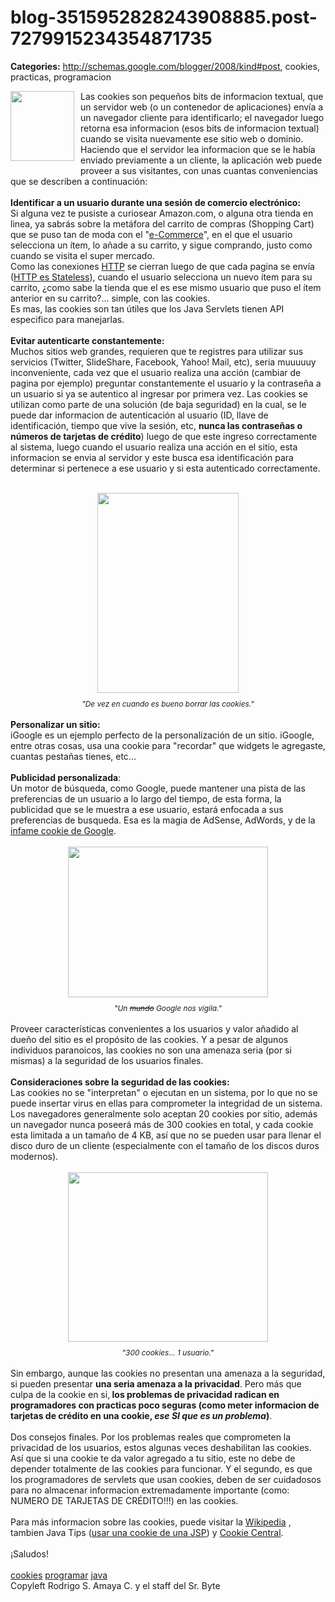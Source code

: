 # blog-3515952828243908885.post-7279915234354871735

**Categories:** http://schemas.google.com/blogger/2008/kind#post, cookies, practicas, programacion

<a onblur="try {parent.deselectBloggerImageGracefully();} catch(e) {}"
      href="http://2.bp.blogspot.com/_ayvorITawE4/ShgNiqf9JII/AAAAAAAAB-o/4bapq8QIRoY/s1600-h/cookie-bite-web.jpg"><img
      style="margin: 0pt 10px 10px 0pt; float: left; cursor: pointer; width: 102px; height: 112px;"
      src="http://2.bp.blogspot.com/_ayvorITawE4/ShgNiqf9JII/AAAAAAAAB-o/4bapq8QIRoY/s200/cookie-bite-web.jpg"
      alt="" id="BLOGGER_PHOTO_ID_5339032247422755970" border="0" /></a>Las cookies son
      pequeños bits de informacion textual, que un servidor web (o un contenedor de aplicaciones)
      envía a un navegador cliente para identificarlo; el navegador luego retorna esa informacion
      (esos bits de informacion textual) cuando se visita nuevamente ese sitio web o dominio.
      Haciendo que el servidor lea informacion que se le había enviado previamente a un cliente, la
      aplicación web puede proveer a sus visitantes, con unas cuantas conveniencias que se describen
      a continuación:<br /><br /><span style="font-weight: bold;">Identificar a un
      usuario durante una sesión de comercio electrónico:</span><br />Si alguna vez te
      pusiste a curiosear Amazon.com, o alguna otra tienda en linea, ya sabrás sobre la metáfora del
      carrito de compras (Shopping Cart) que se puso tan de moda con el "<a
      href="http://en.wikipedia.org/wiki/Electronic_commerce">e-Commerce</a>", en el que el
      usuario selecciona un ítem, lo añade a su carrito, y sigue comprando, justo como cuando se
      visita el super mercado.<br />Como las conexiones <a
      href="http://en.wikipedia.org/wiki/Hypertext_Transfer_Protocol">HTTP</a> se cierran
      luego de que cada pagina se envía (<a
      href="http://www.yafla.com/dennisforbes/-Web-Apps-Suck-Because-HTTP-is-Stateless-/-Web-Apps-Suck-Because-HTTP-is-Stateless-.html">HTTP
      es Stateless</a>), cuando el usuario selecciona un nuevo ítem para su carrito, ¿como
      sabe la tienda que el es ese mismo usuario que puso el ítem anterior en su carrito?... simple,
      con las cookies.<br />Es mas, las cookies son tan útiles que los Java Servlets tienen
      API especifico para manejarlas.<br /><br /><span style="font-weight:
      bold;">Evitar autenticarte constantemente:</span><br />Muchos sitios web
      grandes, requieren que te registres para utilizar sus servicios (Twitter, SlideShare,
      Facebook, Yahoo! Mail, etc), seria muuuuuy inconveniente, cada vez que el usuario realiza una
      acción (cambiar de pagina por ejemplo) preguntar constantemente el usuario y la contraseña a
      un usuario si ya se autentico al ingresar por primera vez. Las cookies se utilizan como parte
      de una solución (de baja seguridad) en la cual, se le puede dar informacion de autenticación
      al usuario (ID, llave de identificación, tiempo que vive la sesión, etc, <span
      style="font-weight: bold;">nunca las contraseñas o números de tarjetas de
      crédito</span>) luego de que este ingreso correctamente al sistema, luego cuando el
      usuario realiza una acción en el sitio, esta informacion se envia al servidor y este busca esa
      identificación para determinar si pertenece a ese usuario y si esta autenticado
      correctamente.<br /><br /><div style="text-align: center;"><a onblur="try
      {parent.deselectBloggerImageGracefully();} catch(e) {}"
      href="http://1.bp.blogspot.com/_ayvorITawE4/ShgMqYG1FFI/AAAAAAAAB-Y/J31ve8aaKQg/s1600-h/cookie-monster-20080603-133713.jpg"><img
      style="margin: 0px auto 10px; display: block; text-align: center; cursor: pointer; width:
      226px; height: 320px;"
      src="http://1.bp.blogspot.com/_ayvorITawE4/ShgMqYG1FFI/AAAAAAAAB-Y/J31ve8aaKQg/s320/cookie-monster-20080603-133713.jpg"
      alt="" id="BLOGGER_PHOTO_ID_5339031280412857426" border="0" /></a><span
      style="font-size:85%;"><span style="font-style: italic;">"De vez en cuando es bueno
      borrar las cookies."</span></span></div><br /><span
      style="font-weight: bold;">Personalizar un sitio:</span><br />iGoogle es un
      ejemplo perfecto de la personalización de un sitio. iGoogle, entre otras cosas, usa una cookie
      para "recordar" que widgets le agregaste, cuantas pestañas tienes, etc...<br /><br
      /><span style="font-weight: bold;">Publicidad personalizada</span>:<br
      />Un motor de búsqueda, como Google, puede mantener una pista de las preferencias de un
      usuario a lo largo del tiempo, de esta forma, la publicidad que se le muestra a ese usuario,
      estará enfocada a sus preferencias de busqueda. Esa es la magia de AdSense, AdWords, y de la
      <a href="http://www.google-watch.org/cgi-bin/cookie.htm">infame cookie de
      Google</a>.<br /><br /><div style="text-align: center;"><a
      onblur="try {parent.deselectBloggerImageGracefully();} catch(e) {}"
      href="http://1.bp.blogspot.com/_ayvorITawE4/ShgMql54LiI/AAAAAAAAB-g/aF4AS4sxhUI/s1600-h/google_cookie.jpg"><img
      style="margin: 0px auto 10px; display: block; text-align: center; cursor: pointer; width:
      320px; height: 241px;"
      src="http://1.bp.blogspot.com/_ayvorITawE4/ShgMql54LiI/AAAAAAAAB-g/aF4AS4sxhUI/s320/google_cookie.jpg"
      alt="" id="BLOGGER_PHOTO_ID_5339031284116631074" border="0" /></a><span
      style="font-size:85%;"><span style="font-style: italic;">"Un <s>mundo</s>
      Google nos vigila."</span></span></div><br />Proveer características
      convenientes a los usuarios y valor añadido al dueño del sitio es el propósito de las cookies.
      Y a pesar de algunos individuos paranoicos, las cookies no son una amenaza seria (por si
      mismas) a la seguridad de los usuarios finales.<br /><br /><span
      style="font-weight: bold;">Consideraciones sobre la seguridad de las
      cookies:</span><br />Las cookies no se "interpretan" o ejecutan en un sistema, por
      lo que no se puede insertar virus en ellas para comprometer la integridad de un sistema. Los
      navegadores generalmente solo aceptan 20 cookies por sitio, además un navegador nunca poseerá
      más de 300 cookies en total, y cada cookie esta limitada a un tamaño de 4 KB, así que no se
      pueden usar para llenar el disco duro de un cliente (especialmente con el tamaño de los discos
      duros modernos).<br /><br /><div style="text-align: center;"><a
      onblur="try {parent.deselectBloggerImageGracefully();} catch(e) {}"
      href="http://4.bp.blogspot.com/_ayvorITawE4/ShgMp6n6N1I/AAAAAAAAB-I/g8QmyRDGb7g/s1600-h/cookie-monster.jpg"><img
      style="margin: 0px auto 10px; display: block; text-align: center; cursor: pointer; width:
      320px; height: 271px;"
      src="http://4.bp.blogspot.com/_ayvorITawE4/ShgMp6n6N1I/AAAAAAAAB-I/g8QmyRDGb7g/s320/cookie-monster.jpg"
      alt="" id="BLOGGER_PHOTO_ID_5339031272498542418" border="0" /></a><span
      style="font-size:85%;"><span style="font-style: italic;">"300 cookies... 1
      usuario."</span></span></div><br />Sin embargo, aunque las cookies no
      presentan una amenaza a la seguridad, si pueden presentar <span style="font-weight:
      bold;">una seria amenaza a la privacidad</span>. Pero más que culpa de la cookie en
      si,<span style="font-weight: bold;"> los problemas de privacidad radican en
      programadores con practicas poco seguras (como meter informacion de tarjetas de crédito en una
      cookie, <span style="font-style: italic;">ese SI que es un
      problema</span>)</span>.<br /><br />Dos consejos finales. Por los
      problemas reales que comprometen la privacidad de los usuarios, estos algunas veces
      deshabilitan las cookies. Así que si una cookie te da valor agregado a tu sitio, este no debe
      de depender totalmente de las cookies para funcionar. Y el segundo, es que los programadores
      de servlets que usan cookies, deben de ser cuidadosos para no almacenar informacion
      extremadamente importante (como: NUMERO DE TARJETAS DE CRÉDITO!!!) en las cookies.<br
      /><br />Para más informacion sobre las cookies, puede visitar la <a
      href="http://en.wikipedia.org/wiki/HTTP_cookie">Wikipedia</a> , tambien Java Tips
      (<a
      href="http://www.java-tips.org/java-ee-tips/javaserver-pages/using-cookies-from-jsp.html">usar
      una cookie de una JSP</a>) y <a href="http://www.cookiecentral.com/faq/">Cookie
      Central</a>.<br /><br />¡Saludos!<br /><br /><a
      href="http://www.blogalaxia.com/tags/cookies" rel="tag">cookies</a> <a
      href="http://www.blogalaxia.com/tags/programar" rel="tag">programar</a> <a
      href="http://www.blogalaxia.com/tags/java" rel="tag">java</a><div
      class="blogger-post-footer">Copyleft Rodrigo S. Amaya C. y el staff del Sr.
      Byte</div>